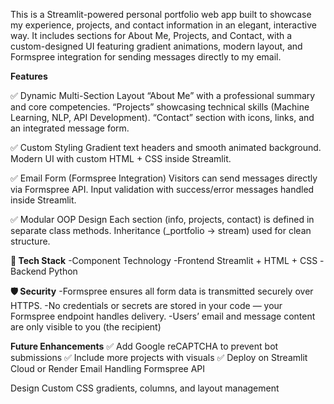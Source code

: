This is a Streamlit-powered personal portfolio web app built to showcase my experience, projects, and contact information in an elegant, interactive way.
It includes sections for About Me, Projects, and Contact, with a custom-designed UI featuring gradient animations, modern layout, and Formspree integration for sending messages directly to my email.

**Features**

✅ Dynamic Multi-Section Layout
“About Me” with a professional summary and core competencies.
“Projects” showcasing technical skills (Machine Learning, NLP, API Development).
“Contact” section with icons, links, and an integrated message form.

✅ Custom Styling
Gradient text headers and smooth animated background.
Modern UI with custom HTML + CSS inside Streamlit.

✅ Email Form (Formspree Integration)
Visitors can send messages directly via Formspree API.
Input validation with success/error messages handled inside Streamlit.

✅ Modular OOP Design
Each section (info, projects, contact) is defined in separate class methods.
Inheritance (_portfolio → stream) used for clean structure.

**🧠 Tech Stack**
-Component	Technology
-Frontend	Streamlit + HTML + CSS
-Backend	Python

**🛡️ Security**
-Formspree ensures all form data is transmitted securely over HTTPS.
-No credentials or secrets are stored in your code — your Formspree endpoint handles delivery.
-Users’ email and message content are only visible to you (the recipient)

**Future Enhancements**
✅ Add Google reCAPTCHA to prevent bot submissions
✅ Include more projects with visuals
✅ Deploy on Streamlit Cloud or Render
Email Handling	Formspree API

Design	Custom CSS gradients, columns, and layout management
